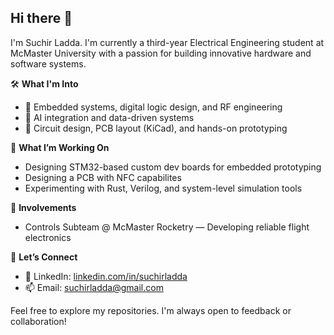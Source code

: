 ## Hi there 👋


I'm Suchir Ladda. I'm currently a third-year Electrical Engineering student at McMaster University with a passion for building innovative hardware and software systems.

🛠️ **What I'm Into**
- 🚀 Embedded systems, digital logic design, and RF engineering
- 🧠 AI integration and data-driven systems
- 🔧 Circuit design, PCB layout (KiCad), and hands-on prototyping

🎯 **What I’m Working On**
- Designing STM32-based custom dev boards for embedded prototyping
- Designing a PCB with NFC capabilites
- Experimenting with Rust, Verilog, and system-level simulation tools

🤝 **Involvements**
- Controls Subteam @ McMaster Rocketry — Developing reliable flight electronics

🔗 **Let’s Connect**
<!--- 🌐 Portfolio: [suchirladda.github.io](https://suchirladda.github.io)-->
- 💼 LinkedIn: [linkedin.com/in/suchirladda](https://www.linkedin.com/in/suchir-ladda/)
- 📫 Email: suchirladda@gmail.com

Feel free to explore my repositories. I'm always open to feedback or collaboration!
<!--
**SuchirLadda/SuchirLadda** is a ✨ _special_ ✨ repository because its `README.md` (this file) appears on your GitHub profile.

Here are some ideas to get you started:

- 🔭 I’m currently working on ...
- 🌱 I’m currently learning ...
- 👯 I’m looking to collaborate on ...
- 🤔 I’m looking for help with ...
- 💬 Ask me about ...
- 📫 How to reach me: ...
- 😄 Pronouns: ...
- ⚡ Fun fact: ...
-->

